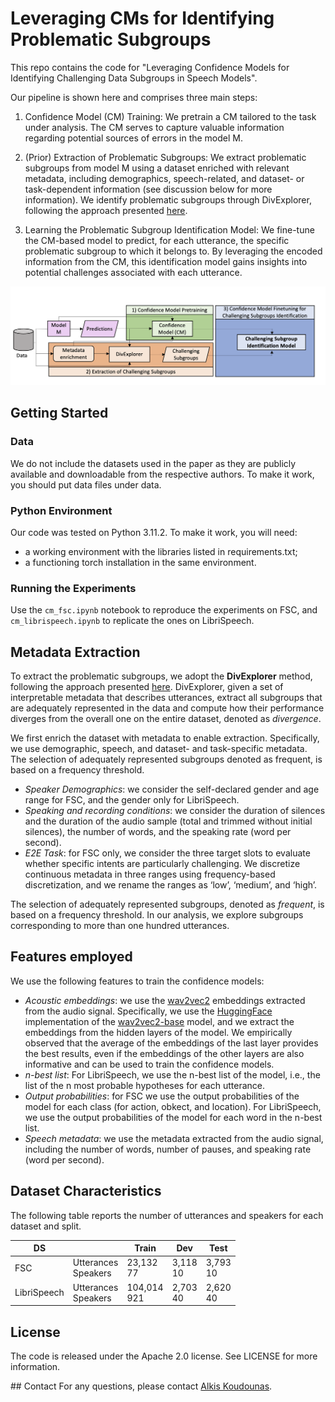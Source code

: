 # Leveraging CMs for Identifying Problematic Subgroups
This repo contains the code for "Leveraging Confidence Models for Identifying Challenging Data Subgroups in Speech Models".

Our pipeline is shown here and comprises three main steps:
1) Confidence Model (CM) Training: We pretrain a CM tailored to the task under analysis. The CM serves to capture valuable information regarding potential sources of errors in the model M.

2) (Prior) Extraction of Problematic Subgroups: We extract problematic subgroups from model M using a dataset enriched with relevant metadata, including demographics, speech-related, and dataset- or task-dependent information (see discussion below for more information). We identify problematic subgroups through DivExplorer, following the approach presented [here](https://ieeexplore.ieee.org/abstract/document/10095284).

3) Learning the Problematic Subgroup Identification Model: We fine-tune the CM-based model to predict, for each utterance, the specific problematic subgroup to which it belongs to. By leveraging the encoded information from the CM, this identification model gains insights into potential challenges associated with each utterance.

<p align="center">
    <img 
        src="CM_scheme.png" 
        alt="CM Pipeline"
        style="width:700px;height:auto;"
        >
</p>

## Getting Started

### Data
We do not include the datasets used in the paper as they are publicly available and downloadable from the respective authors. To make it work, you should put data files under data.

### Python Environment
Our code was tested on Python 3.11.2. To make it work, you will need:
- a working environment with the libraries listed in requirements.txt;
- a functioning torch installation in the same environment.

### Running the Experiments
Use the `cm_fsc.ipynb` notebook to reproduce the experiments on FSC, and `cm_librispeech.ipynb` to replicate the ones on LibriSpeech.

## Metadata Extraction
To extract the problematic subgroups, we adopt the **DivExplorer** method, following the approach presented [here](https://ieeexplore.ieee.org/abstract/document/10095284).
DivExplorer, given a set of interpretable metadata that describes utterances, extract all subgroups that are adequately represented in the data and compute how their performance diverges from the overall one on the entire dataset, denoted as *divergence*. 

We first enrich the dataset with metadata to enable extraction. Specifically, we use demographic, speech, and dataset- and task-specific metadata. 
The selection of adequately represented subgroups denoted as frequent, is based on a frequency threshold.
- *Speaker Demographics*: we consider the self-declared gender and age range for FSC, and the gender only for LibriSpeech.
- *Speaking and recording conditions*: we consider the duration of silences and the duration of the audio sample (total and trimmed without initial silences), the number of words, and the speaking rate (word per second).
- *E2E Task*: for FSC only, we consider the three target slots to evaluate whether specific intents are particularly challenging.
We discretize continuous metadata in three ranges using frequency-based discretization, and we rename the ranges as ‘low’, ‘medium’, and ‘high’. 

The selection of adequately represented subgroups, denoted as *frequent*, is based on a frequency threshold. In our analysis, we explore subgroups corresponding to more than one hundred utterances.

## Features employed
We use the following features to train the confidence models:
- *Acoustic embeddings*: we use the [wav2vec2](https://arxiv.org/abs/2006.11477) embeddings extracted from the audio signal. Specifically, we use the [HuggingFace](https://huggingface.co/) implementation of the [wav2vec2-base](https://huggingface.co/facebook/wav2vec2-base) model, and we extract the embeddings from the hidden layers of the model.
We empirically observed that the average of the embeddings of the last layer provides the best results, even if the embeddings of the other layers are also informative and can be used to train the confidence models. 
- *n-best list*: For LibriSpeech, we use the n-best list of the model, i.e., the list of the n most probable hypotheses for each utterance. 
- *Output probabilities*: for FSC we use the output probabilities of the model for each class (for action, obkect, and location). For LibriSpeech, we use the output probabilities of the model for each word in the n-best list.
- *Speech metadata*: we use the metadata extracted from the audio signal, including the number of words, number of pauses, and speaking rate (word per second).

## Dataset Characteristics

The following table reports the number of utterances and speakers for each dataset and split.

| DS  |     | Train | Dev | Test |
| --- | --- | ---   | --- | ---  |
| FSC | Utterances <br> Speakers |  23,132 <br> 77 | 3,118 <br> 10 | 3,793 <br> 10 |
| LibriSpeech | Utterances <br> Speakers |  104,014 <br> 921 | 2,703 <br> 40 | 2,620 <br> 40 |

## License
The code is released under the Apache 2.0 license. See LICENSE for more information.

## Contact 
For any questions, please contact [Alkis Koudounas](mailto:alkis.koudounas@polito.it).
